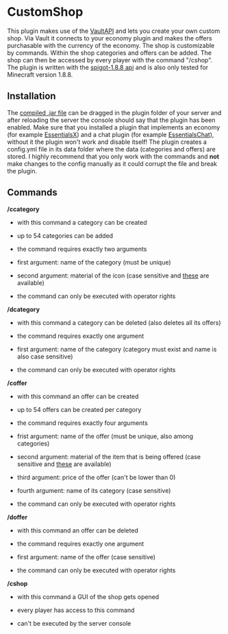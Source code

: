 # CustomShop

This plugin makes use of the [VaultAPI](https://github.com/MilkBowl/VaultAPI) and lets you create your own custom shop. Via Vault it connects to your economy plugin and makes the offers purchasable with the currency of the economy. The shop is customizable by commands. Within the shop categories and offers can be added. The shop can then be accessed by every player with the command "/cshop". The plugin is written with the [spigot-1.8.8 api](https://getbukkit.org/get/hNiHm0tuqAg1Xg7w7zudk63uHr0xo48D) and is also only tested for Minecraft version 1.8.8.

## Installation

The [compiled .jar file](https://www.spigotmc.org/resources/customshop.109627/download?version=495341) can be dragged in the plugin folder of your server and after reloading the server the console should say that the plugin has been enabled. Make sure that you installed a plugin that implements an economy (for example [EssentialsX](https://essentialsx.net/downloads.html)) and a chat plugin (for example [EssentialsChat](https://essentialsx.net/downloads.html)), without it the plugin won't work and disable itself! The plugin creates a config.yml file in its data folder where the data (categories and offers) are stored. I highly recommend that you only work with the commands and **not** make changes to the config manually as it could corrupt the file and break the plugin.

## Commands

**/ccategory**

- with this command a category can be created

- up to 54 categories can be added

- the command requires exactly two arguments

- first argument: name of the category (must be unique)

- second argument: material of the icon (case sensitive and [these](https://helpch.at/docs/1.8/org/bukkit/Material.html) are available)

- the command can only be executed with operator rights

**/dcategory**

- with this command a category can be deleted (also deletes all its offers)

- the command requires exactly one argument

- first argument: name of the category (category must exist and name is also case sensitive)

- the command can only be executed with operator rights

**/coffer**

- with this command an offer can be created

- up to 54 offers can be created per category

- the command requires exactly four arguments

- frist argument: name of the offer (must be unique, also among categories)

- second argument: material of the item that is being offered (case sensitive and [these](https://helpch.at/docs/1.8/org/bukkit/Material.html) are available)

- third argument: price of the offer (can't be lower than 0)

- fourth argument: name of its category (case sensitive)

- the command can only be executed with operator rights

**/doffer**

- with this command an offer can be deleted

- the command requires exactly one argument

- first argument: name of the offer (case sensitive)

- the command can only be executed with operator rights

**/cshop**

- with this command a GUI of the shop gets opened

- every player has access to this command

- can't be executed by the server console
